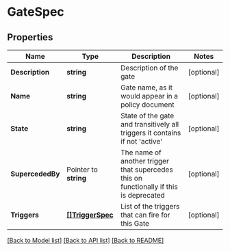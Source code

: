 # GateSpec

## Properties

Name | Type | Description | Notes
------------ | ------------- | ------------- | -------------
**Description** | **string** | Description of the gate | [optional] 
**Name** | **string** | Gate name, as it would appear in a policy document | [optional] 
**State** | **string** | State of the gate and transitively all triggers it contains if not &#39;active&#39; | [optional] 
**SupercededBy** | Pointer to **string** | The name of another trigger that supercedes this on functionally if this is deprecated | [optional] 
**Triggers** | [**[]TriggerSpec**](TriggerSpec.md) | List of the triggers that can fire for this Gate | [optional] 

[[Back to Model list]](../README.md#documentation-for-models) [[Back to API list]](../README.md#documentation-for-api-endpoints) [[Back to README]](../README.md)


